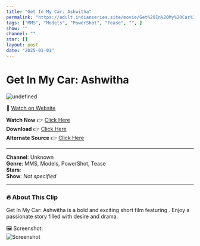 ```yaml
---
title: "Get In My Car: Ashwitha"
permalink: "https://adult.indianseries.site/movie/Get%20In%20My%20Car%3A%20Ashwitha"
tags: ["MMS", "Models", "PowerShot", "Tease", "", ]
show: ""
channel: ""
star: []
layout: post
date: "2025-01-01"
---
```


# Get In My Car: Ashwitha

![undefined](https://desisins.com/wp-content/uploads/2024/08/Ashwitha-Get-In-My-Car-DesiSins.com_.jpg)

🔗 [Watch on Website](https://adult.indianseries.site/movie/Get%20In%20My%20Car%3A%20Ashwitha)

**Watch Now** 👉 [Click Here](https://adult.indianseries.site/movie/Get%20In%20My%20Car%3A%20Ashwitha)  
**Download** 👉 [Click Here](https://adult.indianseries.site/movie/Get%20In%20My%20Car%3A%20Ashwitha)  
**Alternate Source** 👉 [Click Here](https://adult.indianseries.site/movie/Get%20In%20My%20Car%3A%20Ashwitha)

---

**Channel**: Unknown  
**Genre**: MMS, Models, PowerShot, Tease  
**Stars**:   
**Show**: *Not specified*

---

### 🔥 About This Clip

Get In My Car: Ashwitha is a bold and exciting short film featuring . Enjoy a passionate story filled with desire and drama.
 
🖼️ Screenshot:  
![Screenshot](https://desisins.com/wp-content/uploads/2024/08/Ashwitha-Get-In-My-Car-DesiSins.com_.jpg)
